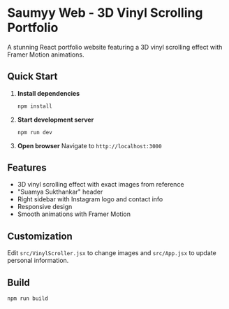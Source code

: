 # Saumyy Web - 3D Vinyl Scrolling Portfolio

A stunning React portfolio website featuring a 3D vinyl scrolling effect with Framer Motion animations.

## Quick Start

1. **Install dependencies**
   ```bash
   npm install
   ```

2. **Start development server**
   ```bash
   npm run dev
   ```

3. **Open browser**
   Navigate to `http://localhost:3000`

## Features

- 3D vinyl scrolling effect with exact images from reference
- "Suamya Sukthankar" header
- Right sidebar with Instagram logo and contact info
- Responsive design
- Smooth animations with Framer Motion

## Customization

Edit `src/VinylScroller.jsx` to change images and `src/App.jsx` to update personal information.

## Build

```bash
npm run build
```
